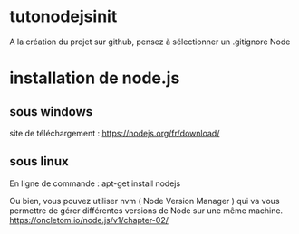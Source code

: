 # tutonodejsinit

A la création du projet sur github, pensez à sélectionner un .gitignore Node

# installation de node.js

## sous windows
 
 site de téléchargement : https://nodejs.org/fr/download/

## sous linux

En ligne de commande : apt-get install nodejs

Ou bien, vous pouvez utiliser nvm ( Node Version Manager ) qui va vous permettre de gérer différentes versions de Node sur une même machine. https://oncletom.io/node.js/v1/chapter-02/


